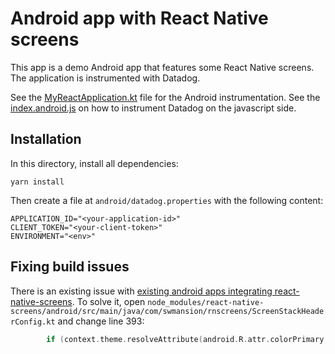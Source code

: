 # Android app with React Native screens

This app is a demo Android app that features some React Native screens.
The application is instrumented with Datadog.

See the [MyReactApplication.kt](./android/app/src/main/java/com/example/hybridapp/MyReactApplication.kt) file for the Android instrumentation.
See the [index.android.js](./index.android.js) on how to instrument Datadog on the javascript side.

## Installation

In this directory, install all dependencies:

```shell
yarn install
```

Then create a file at `android/datadog.properties` with the following content:

```
APPLICATION_ID="<your-application-id>"
CLIENT_TOKEN="<your-client-token>"
ENVIRONMENT="<env>"
```

## Fixing build issues

There is an existing issue with [existing android apps integrating react-native-screens](https://github.com/software-mansion/react-native-screens/issues/1515).
To solve it, open `node_modules/react-native-screens/android/src/main/java/com/swmansion/rnscreens/ScreenStackHeaderConfig.kt` and change line 393:

```kotlin
        if (context.theme.resolveAttribute(android.R.attr.colorPrimary, tv, true)) {
```
